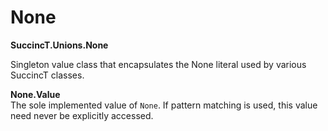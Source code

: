 ﻿# None

**SuccincT.Unions.None**

Singleton value class that encapsulates the None literal used by various SuccincT classes.

**None.Value**  
The sole implemented value of `None`. If pattern matching is used, this value need never be explicitly accessed.
